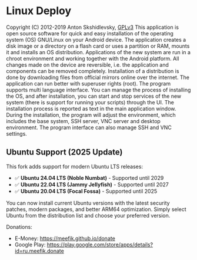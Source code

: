# Linux Deploy
Copyright (C) 2012-2019  Anton Skshidlevsky, [GPLv3](https://github.com/meefik/linuxdeploy/blob/master/LICENSE)
This application is open source software for quick and easy installation of the operating system (OS) GNU/Linux on your Android device.
The application creates a disk image or a directory on a flash card or uses a partition or RAM, mounts it and installs an OS distribution. Applications of the new system are run in a chroot environment and working together with the Android platform. All changes made on the device are reversible, i.e. the application and components can be removed completely. Installation of a distribution is done by downloading files from official mirrors online over the internet. The application can run better with superuser rights (root).
The program supports multi language interface. You can manage the process of installing the OS, and after installation, you can start and stop services of the new system (there is support for running your scripts) through the UI. The installation process is reported as text in the main application window. During the installation, the program will adjust the environment, which includes the base system, SSH server, VNC server and desktop environment. The program interface can also manage SSH and VNC settings.
## Ubuntu Support (2025 Update)

This fork adds support for modern Ubuntu LTS releases:

- ✅ **Ubuntu 24.04 LTS (Noble Numbat)** - Supported until 2029
- ✅ **Ubuntu 22.04 LTS (Jammy Jellyfish)** - Supported until 2027
- ✅ **Ubuntu 20.04 LTS (Focal Fossa)** - Supported until 2025

You can now install current Ubuntu versions with the latest security patches, modern packages, and better ARM64 optimization. Simply select Ubuntu from the distribution list and choose your preferred version.

Donations:

- E-Money: <https://meefik.github.io/donate>
- Google Play: <https://play.google.com/store/apps/details?id=ru.meefik.donate>
